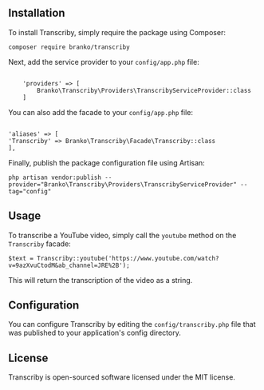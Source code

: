<h2>Installation</h2>
<p>To install Transcriby, simply require the package using Composer:</p>
<code>composer require branko/transcriby</code>

<p>Next, add the service provider to your <code>config/app.php</code> file:</p>
<code>
    'providers' => [
        Branko\Transcriby\Providers\TranscribyServiceProvider::class
    ]
</code>
<p>You can also add the facade to your <code>config/app.php</code> file:</p>
<code>
'aliases' => [
'Transcriby' => Branko\Transcriby\Facade\Transcriby::class
],
</code>
<p>Finally, publish the package configuration file using Artisan:</p>
<code>php artisan vendor:publish --provider="Branko\Transcriby\Providers\TranscribyServiceProvider" --tag="config"</code>

<h2>Usage</h2>
<p>To transcribe a YouTube video, simply call the <code>youtube</code> method on the <code>Transcriby</code> facade:</p>
<code>$text = Transcriby::youtube('https://www.youtube.com/watch?v=9azXvuCtodM&ab_channel=JRE%2B');</code>

<p>This will return the transcription of the video as a string.</p>
<h2>Configuration</h2>
<p>You can configure Transcriby by editing the <code>config/transcriby.php</code> file that was published to your application's config directory.</p>
<h2>License</h2>
<p>Transcriby is open-sourced software licensed under the MIT license.</p>

